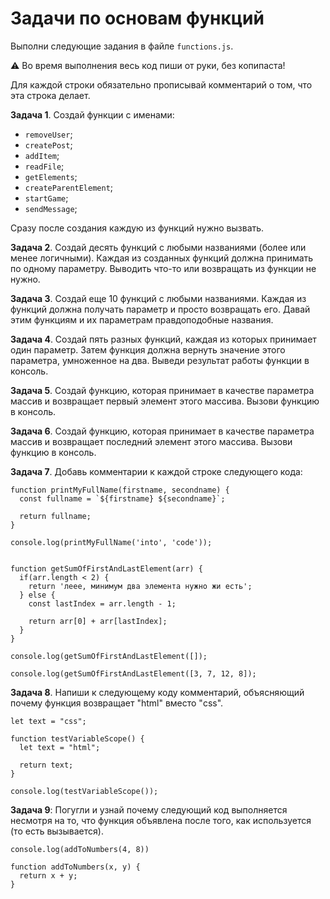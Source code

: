 # Задачи по основам функций

Выполни следующие задания в файле `functions.js`.

⚠️ Во время выполнения весь код пиши от руки, без копипаста!

Для каждой строки обязательно прописывай комментарий о том, что эта строка делает.

**Задача 1**. Создай функции с именами:
- `removeUser`;
- `createPost`;
- `addItem`;
- `readFile`;
- `getElements`;
- `createParentElement`;
- `startGame`;
- `sendMessage`;

Сразу после создания каждую из функций нужно вызвать.

**Задача 2**. Создай десять функций с любыми названиями (более или менее логичными).
Каждая из созданных функций должна принимать по одному параметру.
Выводить что-то или возвращать из функции не нужно.
   
**Задача 3**. Создай еще 10 функций с любыми названиями. Каждая из функций должна получать параметр и просто возвращать его. Давай этим функциям и их параметрам правдоподобные названия.

**Задача 4**. Создай пять разных функций, каждая из которых принимает один параметр. Затем функция должна вернуть значение этого параметра, умноженное на два. Выведи результат работы функции в консоль.

**Задача 5**. Создай функцию, которая принимает в качестве параметра массив и возвращает первый элемент этого массива. Вызови функцию в консоль.

**Задача 6**. Создай функцию, которая принимает в качестве параметра массив и возвращает последний элемент этого массива. Вызови функцию в консоль.

**Задача 7**. Добавь комментарии к каждой строке следующего кода:

```
function printMyFullName(firstname, secondname) {
  const fullname = `${firstname} ${secondname}`;
  
  return fullname;
}

console.log(printMyFullName('into', 'code'));


function getSumOfFirstAndLastElement(arr) {
  if(arr.length < 2) {
    return 'леее, минимум два элемента нужно жи есть';
  } else {
    const lastIndex = arr.length - 1;
    
    return arr[0] + arr[lastIndex];
  }
}

console.log(getSumOfFirstAndLastElement([]);

console.log(getSumOfFirstAndLastElement([3, 7, 12, 8]);
```

**Задача 8**. Напиши к следующему коду комментарий, объясняющий почему функция возвращает "html" вместо "css".

```
let text = "css";

function testVariableScope() {
  let text = "html";
  
  return text;
}

console.log(testVariableScope());
```

**Задача 9**: Погугли и узнай почему следующий код выполняется несмотря на то, что функция объявлена после того, как используется (то есть вызывается).

```
console.log(addToNumbers(4, 8))

function addToNumbers(x, y) {
  return x + y;
}
```
